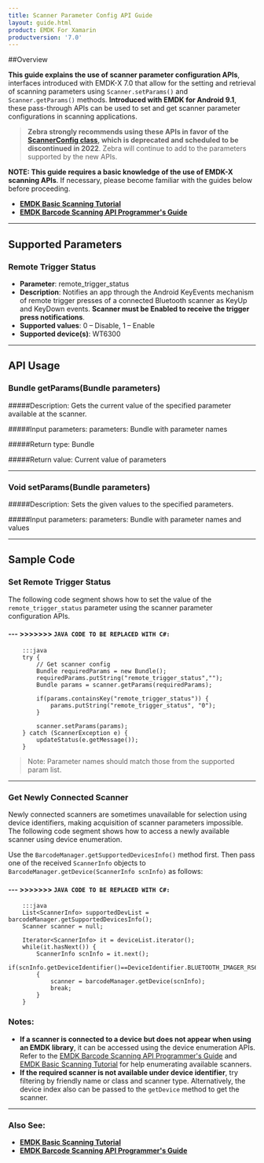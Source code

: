 ```yaml
---
title: Scanner Parameter Config API Guide
layout: guide.html
product: EMDK For Xamarin
productversion: '7.0'
---
```


##Overview

**This guide explains the use of scanner parameter configuration APIs**, interfaces introduced with EMDK-X 7.0 that allow for the setting and retrieval of scanning parameters using `Scanner.setParams()` and `Scanner.getParams()` methods. **Introduced with EMDK for Android 9.1**, these pass-through APIs can be used to set and get scanner parameter configurations in scanning applications. 

> **Zebra strongly recommends using these APIs in favor of the [ScannerConfig class](../../api), which is deprecated and scheduled to be discontinued in 2022**. Zebra will continue to add to the parameters supported by the new APIs.

**NOTE: This guide requires a basic knowledge of the use of EMDK-X scanning APIs**. If necessary, please become familiar with the guides below before proceeding. 
* **[EMDK Basic Scanning Tutorial](https://techdocs.zebra.com/emdk-for-xamarin/latest/tutorial/barcodeapitutorial/)**
* **[EMDK Barcode Scanning API Programmer's Guide](https://techdocs.zebra.com/emdk-for-xamarin/latest/guide/barcode_scanning_guide/)**

-----

## Supported Parameters

### Remote Trigger Status

* **Parameter**: remote_trigger_status
* **Description**: Notifies an app through the Android KeyEvents mechanism of remote trigger presses of a connected Bluetooth scanner as KeyUp and KeyDown events. **Scanner must be Enabled to receive the trigger press notifications**. 
* **Supported values**: 0 – Disable, 1 – Enable
* **Supported device(s)**: WT6300

-----

<!-- BELOW BASICLY REPEATS ABOVE:  

Extended scanner parameter configuration APIs are used for configuring and reading scanner parameters and values that are not supported through the [EMDK basic scanning APIs](../../apimenu). Developers currently can use the existing class structure and IntelliSense with a `ScannerConfig` object such as `config.scanParams.decodeHapticFeedback`, but are unable to use that method to read or set new scanning parameters that are now supported by extended scanner parameter configuration APIs. 

WHAT ARE THOSE PARAMERERS? 
New parameters not supported by existing class structure are listed in here >>> `link to a new page with latest params`<<<. Developers need to refer those parameters and supported values from above document and pass the parameter information to extended APIs.

-----
 -->

## API Usage

### Bundle getParams(Bundle parameters)

#####Description: 
Gets the current value of the specified parameter available at the scanner.

#####Input parameters:
parameters: Bundle with parameter names

#####Return type: 
Bundle

#####Return value:
Current value of parameters

-----

### Void setParams(Bundle parameters)

#####Description: 
Sets the given values to the specified parameters.

#####Input parameters:
parameters: Bundle with parameter names and values

-----

## Sample Code

<!-- 
Supported extended scanner parameter list
Please refer this >>> link to a new page with latest params<<<  section of EMDK documentation for get all the extended scanner parameter configurations and supported values.

HUH? 
This is in line with previous scanner configuration APIs. It needs to get the object of `ScannerConfig` to load the current settings before using extended scanning parameter APIs. 
 -->

### Set Remote Trigger Status

The following code segment shows how to set the value of the `remote_trigger_status` parameter using the scanner parameter configuration APIs. 


#### --- >>>>>>> `JAVA CODE TO BE REPLACED WITH C#:` 

        :::java
        try {
            // Get scanner config
            Bundle requiredParams = new Bundle();
            requiredParams.putString("remote_trigger_status","");
            Bundle params = scanner.getParams(requiredParams);
            
            if(params.containsKey("remote_trigger_status")) {
                params.putString("remote_trigger_status", "0");
            }
            
            scanner.setParams(params);
        } catch (ScannerException e) {
            updateStatus(e.getMessage());
        }

> Note: Parameter names should match those from the supported param list. 

-----

### Get Newly Connected Scanner

Newly connected scanners are sometimes unavailable for selection using device identifiers, making acquisition of scanner parameters impossible. The following code segment shows how to access a newly available scanner using device enumeration. 

Use the `BarcodeManager.getSupportedDevicesInfo()` method first. Then pass one of the received `ScannerInfo` objects to `BarcodeManager.getDevice(ScannerInfo scnInfo)` as follows:

#### --- >>>>>>> `JAVA CODE TO BE REPLACED WITH C#:` 

        :::java
        List<ScannerInfo> supportedDevList = barcodeManager.getSupportedDevicesInfo();
        Scanner scanner = null;

        Iterator<ScannerInfo> it = deviceList.iterator();
        while(it.hasNext()) {
            ScannerInfo scnInfo = it.next();
            if(scnInfo.getDeviceIdentifier()==DeviceIdentifier.BLUETOOTH_IMAGER_RS6000)
            {        
                scanner = barcodeManager.getDevice(scnInfo);
                break;
            }
        }


### Notes:
* **If a scanner is connected to a device but does not appear when using an EMDK library**, it can be accessed using the device enumeration APIs. Refer to the [EMDK Barcode Scanning API Programmer's Guide](https://techdocs.zebra.com/emdk-for-xamarin/latest/guide/barcode_scanning_guide/) and [EMDK Basic Scanning Tutorial](https://techdocs.zebra.com/emdk-for-xamarin/latest/tutorial/barcodeapitutorial/) for help enumerating available scanners.
* **If the required scanner is not available under device identifier**, try filtering by friendly name or class and scanner type. Alternatively, the device index also can be passed to the `getDevice` method to get the scanner.

-----

### Also See:
* **[EMDK Basic Scanning Tutorial](https://techdocs.zebra.com/emdk-for-xamarin/latest/tutorial/barcodeapitutorial/)**
* **[EMDK Barcode Scanning API Programmer's Guide](https://techdocs.zebra.com/emdk-for-xamarin/latest/guide/barcode_scanning_guide/)**

